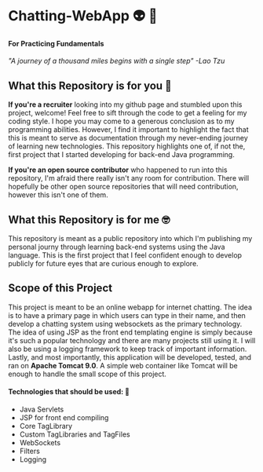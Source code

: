 # Chatting-WebApp :alien: :speech_balloon: #
#### For Practicing Fundamentals ####

<i> "A journey of a thousand miles begins with a single step" </i>
<i>     -Lao Tzu    </i>

## What this Repository is for you :monocle_face: ##

<b>If you're a recruiter</b> looking into my github page and stumbled upon this project, welcome! Feel free to sift through the code to get a feeling for my coding style. I hope you may come to a generous conclusion as to my programming abilities. However, I find it important to highlight the fact that this is meant to serve as documentation through my never-ending journey of learning new technologies. This repository highlights one of, if not the, first project that I started developing for back-end Java programming.

<b>If you're an open source contributor</b> who happened to run into this repository, I'm afraid there really isn't any room for contribution. There will hopefully be other open source repositories that will need contribution, however this isn't one of them.

## What this Repository is for me :nerd_face: ##

This repository is meant as a public repository into which I'm publishing my personal journy through learning back-end systems using the Java language. This is the first project that I feel confident enough to develop publicly for future eyes that are curious enough to explore.

## Scope of this Project ##

This project is meant to be an online webapp for internet chatting. The idea is to have a primary page in which users can type in their name, and then develop a chatting system using websockets as the primary technology. The idea of using JSP as the front end templating engine is simply because it's such a popular technology and there are many projects still using it. I will also be using a logging framework to keep track of important information. Lastly, and most importantly, this application will be developed, tested, and ran on <b>Apache Tomcat 9.0</b>. A simple web container like Tomcat will be enough to handle the small scope of this project.

#### Technologies that should be used: 	:robot: ####
<ul>
    <li>Java Servlets</li>
    <li>JSP for front end compiling</li>
    <li>Core TagLibrary</li>
    <li>Custom TagLibraries and TagFiles</li>
    <li>WebSockets</li>
    <li>Filters</li>
    <li>Logging</li>
</ul>
